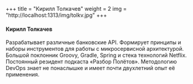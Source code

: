 +++
title = "Кирилл Толкачев"
weight = 2
img = "http://localhost:1313/img/tolkv.jpg"
+++

#### Кирилл Толкачев

Разрабатывает различные банковские API. Формирует принципы и наборы инструментов для работы с микросервисной архитектурой. Большой поклонник Groovy, Gradle, Spring и стека технологий Netflix. Постоянный резидент подкаста «Разбор Полётов». Методологию DevOps знает не понаслышке и имеет почти двухлетний опыт её применения.
